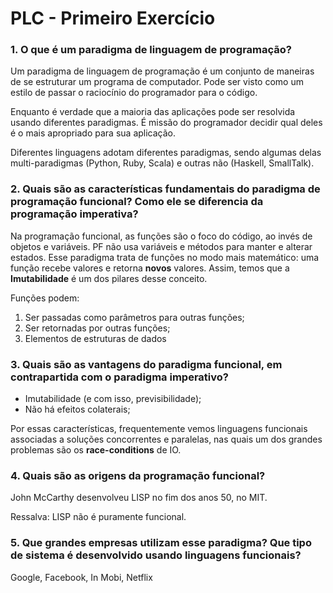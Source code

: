 # PLC - Primeiro Exercício

### 1. O que é um paradigma de linguagem de programação?

Um paradigma de linguagem de programação é um conjunto de maneiras de se estruturar um programa de computador. Pode ser visto como um estilo de passar o raciocínio do programador para o código.

Enquanto é verdade que a maioria das aplicações pode ser resolvida usando diferentes paradigmas. É missão do programador decidir qual deles é o mais apropriado para sua aplicação.

Diferentes linguagens adotam diferentes paradigmas, sendo algumas delas multi-paradigmas (Python, Ruby, Scala) e outras não (Haskell, SmallTalk).

### 2. Quais são as características fundamentais do paradigma de programação funcional? Como ele se diferencia da programação imperativa?

Na programação funcional, as funções são o foco do código, ao invés de objetos e variáveis. PF não usa variáveis e métodos para manter e alterar estados. Esse paradigma trata de funções no modo mais matemático: uma função recebe valores e retorna **novos** valores. Assim, temos que a **Imutabilidade** é um dos pilares desse conceito.

Funções podem:

1. Ser passadas como parâmetros para outras funções;
2. Ser retornadas por outras funções;
3. Elementos de estruturas de dados

### 3. Quais são as vantagens do paradigma funcional, em contrapartida com o paradigma imperativo?

* Imutabilidade (e com isso, previsibilidade);
* Não há efeitos colaterais;

Por essas características, frequentemente vemos linguagens funcionais associadas a soluções concorrentes e paralelas, nas quais um dos grandes problemas são os **race-conditions** de IO.

### 4. Quais são as origens da programação funcional?

John McCarthy desenvolveu LISP no fim dos anos 50, no MIT.

Ressalva: LISP não é puramente funcional.

### 5. Que grandes empresas utilizam esse paradigma? Que tipo de sistema é desenvolvido usando linguagens funcionais?

Google, Facebook, In Mobi, Netflix